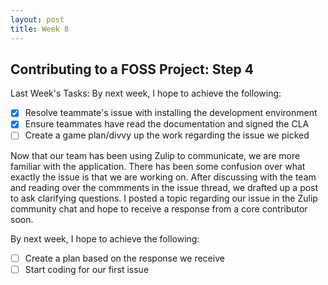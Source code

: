 ```yaml
---
layout: post
title: Week 8
---
```


## Contributing to a FOSS Project: Step 4

Last Week's Tasks:
By next week, I hope to achieve the following:
- [x] Resolve teammate's issue with installing the development environment
- [x] Ensure teammates have read the documentation and signed the CLA
- [ ] Create a game plan/divvy up the work regarding the issue we picked

Now that our team has been using Zulip to communicate, we are more familiar with the application. There has been some confusion over what exactly the issue is that we are working on. After discussing with the team and reading over the commments in the issue thread, we drafted up a post to ask clarifying questions. I posted a topic regarding our issue in the Zulip community chat and hope to receive a response from a core contributor soon. 

By next week, I hope to achieve the following:
- [ ] Create a plan based on the response we receive
- [ ] Start coding for our first issue
